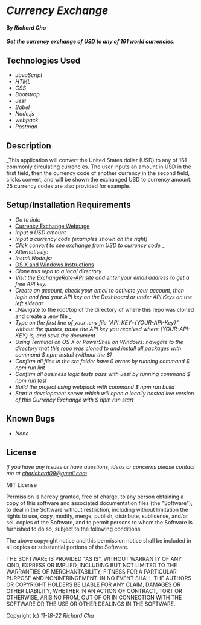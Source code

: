 # _Currency Exchange_

#### By _**Richard Cha**_

#### _Get the currency exchange of USD to any of 161 world currencies._

## Technologies Used

* _JavaScript_
* _HTML_
* _CSS_
* _Bootstrap_
* _Jest_
* _Babel_
* _Node.js_ 
* _webpack_
* _Postman_

## Description

_This application will convert the United States dollar (USD) to any of 161 commonly circulating currencies. The user inputs an amount in USD in the first field, then the currency code of another currency in the second field, clicks convert, and 
will be shown the exchanged USD to currency amount. 25 currency codes are also provided for example.

## Setup/Installation Requirements

* _Go to link:_
* [Currency Exchange Webpage](https://charichard09.github.io/currency-exchange)
* _Input a USD amount_
* _Input a currency code (examples shown on the right)_
* _Click convert to see exchange from USD to currency code_
_
* _Alternatively:_
* _Install Node.js:_
* [OS X and Windows Instructions](https://www.learnhowtoprogram.com/intermediate-javascript/getting-started-with-javascript/installing-node-js)
* _Clone this repo to a local directory_
* _Visit the [ExchangeRate-API site](https://www.exchangerate-api.com/) and enter your email address to get a free API key._
* _Create an account, check your email to activate your account, then login and find your API key on the Dashboard or under API Keys on the left sidebar_
* _Navigate to the root/top of the directory of where this repo was cloned and create a .env file _
* _Type on the first line of your .env file "API_KEY={YOUR-API-Key}" without the quotes, paste the API key you received where {YOUR-API-KEY} is, and save the document_
* _Using Terminal on OS X or PowerShell on Windows: navigate to the directory that this repo was cloned to and 
install all packages with command $ npm install (without the $)_
* _Confirm all files in the src folder have 0 errors by running command $ npm run lint_
* _Confirm all business logic tests pass with Jest by running command $ npm run test_
* _Build the project using webpack with command $ npm run build_
* _Start a development server which will open a locally hosted live version of this Currency Exchange with $ npm run start_

## Known Bugs

* _None_

## License

_If you have any issues or have questions, ideas or concerns please contact me at [charichard09@gmail.com](mailto:charichard09@gmail.com)_

MIT License

Permission is hereby granted, free of charge, to any person obtaining a copy
of this software and associated documentation files (the "Software"), to deal
in the Software without restriction, including without limitation the rights
to use, copy, modify, merge, publish, distribute, sublicense, and/or sell
copies of the Software, and to permit persons to whom the Software is
furnished to do so, subject to the following conditions:

The above copyright notice and this permission notice shall be included in all
copies or substantial portions of the Software.

THE SOFTWARE IS PROVIDED "AS IS", WITHOUT WARRANTY OF ANY KIND, EXPRESS OR
IMPLIED, INCLUDING BUT NOT LIMITED TO THE WARRANTIES OF MERCHANTABILITY,
FITNESS FOR A PARTICULAR PURPOSE AND NONINFRINGEMENT. IN NO EVENT SHALL THE
AUTHORS OR COPYRIGHT HOLDERS BE LIABLE FOR ANY CLAIM, DAMAGES OR OTHER
LIABILITY, WHETHER IN AN ACTION OF CONTRACT, TORT OR OTHERWISE, ARISING FROM,
OUT OF OR IN CONNECTION WITH THE SOFTWARE OR THE USE OR OTHER DEALINGS IN THE
SOFTWARE.

Copyright (c) _11-18-22_ _Richard Cha_